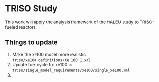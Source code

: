 # TRISO Study
This work will apply the analysis framework of the HALEU study to TRISO-fueled reactors.

## Things to update
1. Make the xe100 model more realistic `triso/xe100_definitions/Xe_100_1.xml`
2. Update fuel cycle for xe100 in `triso/single_model_requirements/xe100/single_xe100.xml`
3. 